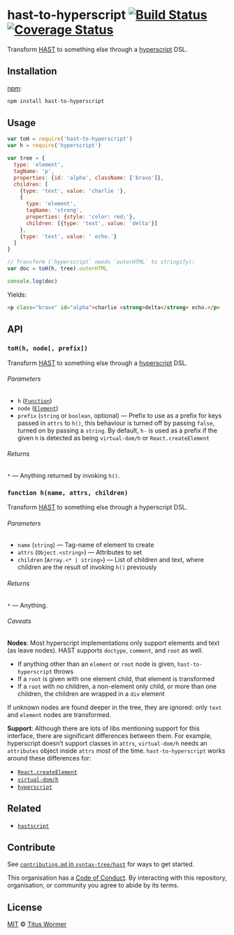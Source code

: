 # hast-to-hyperscript [![Build Status][travis-badge]][travis] [![Coverage Status][codecov-badge]][codecov]

Transform [HAST][] to something else through a [hyperscript][] DSL.

## Installation

[npm][]:

```bash
npm install hast-to-hyperscript
```

## Usage

```javascript
var toH = require('hast-to-hyperscript')
var h = require('hyperscript')

var tree = {
  type: 'element',
  tagName: 'p',
  properties: {id: 'alpha', className: ['bravo']},
  children: [
    {type: 'text', value: 'charlie '},
    {
      type: 'element',
      tagName: 'strong',
      properties: {style: 'color: red;'},
      children: [{type: 'text', value: 'delta'}]
    },
    {type: 'text', value: ' echo.'}
  ]
}

// Transform (`hyperscript` needs `outerHTML` to stringify):
var doc = toH(h, tree).outerHTML

console.log(doc)
```

Yields:

```html
<p class="bravo" id="alpha">charlie <strong>delta</strong> echo.</p>
```

## API

### `toH(h, node[, prefix])`

Transform [HAST][] to something else through a [hyperscript][] DSL.

###### Parameters

*   `h` ([`Function`][h])
*   `node` ([`Element`][element])
*   `prefix` (`string` or `boolean`, optional)
    — Prefix to use as a prefix for keys passed in `attrs` to `h()`,
    this behaviour is turned off by passing `false`, turned on by passing
    a `string`.  By default, `h-` is used as a prefix if the given `h`
    is detected as being `virtual-dom/h` or `React.createElement`

###### Returns

`*` — Anything returned by invoking `h()`.

### `function h(name, attrs, children)`

Transform [HAST][] to something else through a hyperscript DSL.

###### Parameters

*   `name` (`string`) — Tag-name of element to create
*   `attrs` (`Object.<string>`) — Attributes to set
*   `children` (`Array.<* | string>`) — List of children and text,
    where children are the result of invoking `h()` previously

###### Returns

`*` — Anything.

###### Caveats

**Nodes**: Most hyperscript implementations only support elements and text (as
leave nodes).  HAST supports `doctype`, `comment`, and `root` as well.

*   If anything other than an `element` or `root` node is given,
    `hast-to-hyperscript` throws
*   If a `root` is given with one element child, that element is
    transformed
*   If a `root` with no children, a non-element only child, or more than one
    children, the children are wrapped in a `div` element

If unknown nodes are found deeper in the tree, they are ignored: only `text`
and `element` nodes are transformed.

**Support**: Although there are lots of libs mentioning support for this
interface, there are significant differences between them.  For example,
hyperscript doesn’t support classes in `attrs`, `virtual-dom/h` needs an
`attributes` object inside `attrs` most of the time.  `hast-to-hyperscript`
works around these differences for:

*   [`React.createElement`][react]
*   [`virtual-dom/h`][vdom]
*   [`hyperscript`][hyperscript]

## Related

*   [`hastscript`][hastscript]

## Contribute

See [`contributing.md` in `syntax-tree/hast`][contributing] for ways to get
started.

This organisation has a [Code of Conduct][coc].  By interacting with this
repository, organisation, or community you agree to abide by its terms.

## License

[MIT][license] © [Titus Wormer][author]

<!-- Definitions -->

[travis-badge]: https://img.shields.io/travis/syntax-tree/hast-to-hyperscript.svg

[travis]: https://travis-ci.org/syntax-tree/hast-to-hyperscript

[codecov-badge]: https://img.shields.io/codecov/c/github/syntax-tree/hast-to-hyperscript.svg

[codecov]: https://codecov.io/github/syntax-tree/hast-to-hyperscript

[npm]: https://docs.npmjs.com/cli/install

[license]: LICENSE

[author]: http://wooorm.com

[hast]: https://github.com/syntax-tree/hast

[element]: https://github.com/syntax-tree/hast#element

[vdom]: https://github.com/Matt-Esch/virtual-dom/tree/master/virtual-hyperscript

[hyperscript]: https://github.com/dominictarr/hyperscript

[h]: #function-hname-attrs-children

[react]: https://facebook.github.io/react/docs/glossary.html#react-elements

[hastscript]: https://github.com/syntax-tree/hastscript

[contributing]: https://github.com/syntax-tree/hast/blob/master/contributing.md

[coc]: https://github.com/syntax-tree/hast/blob/master/code-of-conduct.md
